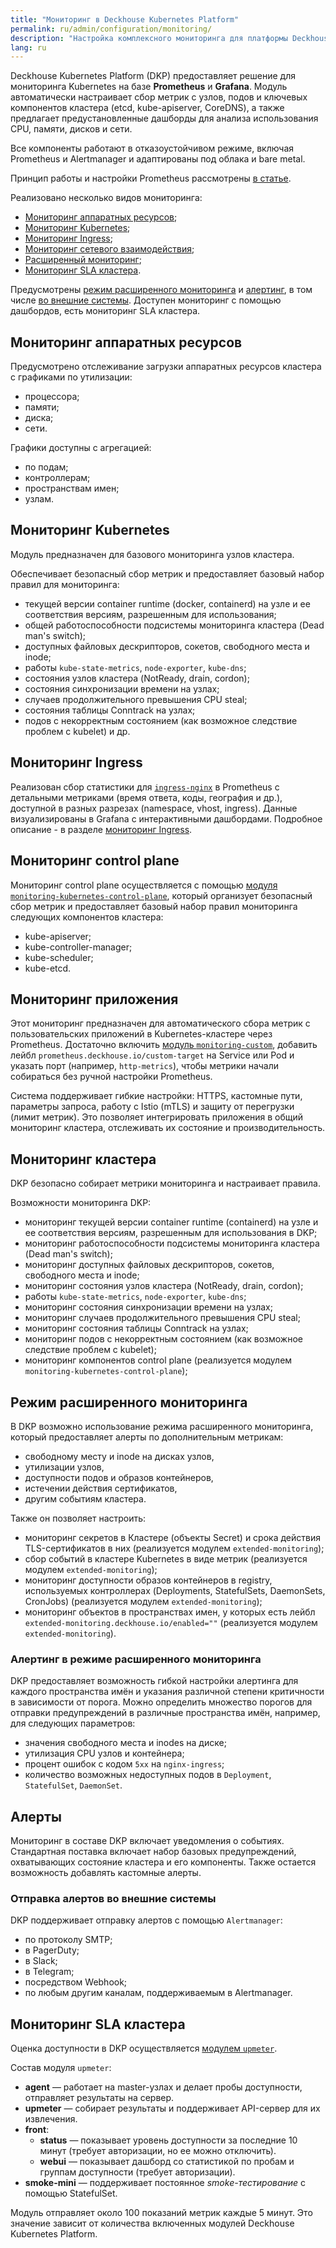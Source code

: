 ```yaml
---
title: "Мониторинг в Deckhouse Kubernetes Platform"
permalink: ru/admin/configuration/monitoring/
description: "Настройка комплексного мониторинга для платформы Deckhouse Kubernetes Platform с Prometheus и Grafana. Сбор метрик, алертинг, дашборды и мониторинг SLA для здоровья кластера."
lang: ru
---
```


Deckhouse Kubernetes Platform (DKP) предоставляет решение для мониторинга Kubernetes на базе **Prometheus** и **Grafana**.
Модуль автоматически настраивает сбор метрик с узлов, подов и ключевых компонентов кластера (etcd, kube-apiserver, CoreDNS), а также предлагает предустановленные дашборды для анализа использования CPU, памяти, дисков и сети.

Все компоненты работают в отказоустойчивом режиме, включая Prometheus и Alertmanager и адаптированы под облака и bare metal.

Принцип работы и настройки Prometheus рассмотрены [в статье](./prometheus.html).

Реализовано несколько видов мониторинга:

- [Мониторинг аппаратных ресурсов](#мониторинг-аппаратных-ресурсов);
- [Мониторинг Kubernetes](#мониторинг-kubernetes);
- [Мониторинг Ingress](#мониторинг-ingress);
- [Мониторинг сетевого взаимодействия](./configuring/network-and-pods.html);
- [Расширенный мониторинг](#режим-расширенного-мониторинга);
- [Мониторинг SLA кластера](#мониторинг-sla-кластера).

Предусмотрены [режим расширенного мониторинга](#режим-расширенного-мониторинга) и [алертинг](#алерты), в том числе [во внешние системы](#отправка-алертов-во-внешние-системы). Доступен мониторинг с помощью дашбордов, есть мониторинг SLA кластера.

## Мониторинг аппаратных ресурсов

Предусмотрено отслеживание загрузки аппаратных ресурсов кластера с графиками по утилизации:

- процессора;
- памяти;
- диска;
- сети.

Графики доступны с агрегацией:

- по подам;
- контроллерам;
- пространствам имен;
- узлам.

## Мониторинг Kubernetes

Модуль предназначен для базового мониторинга узлов кластера.

Обеспечивает безопасный сбор метрик и предоставляет базовый набор правил для мониторинга:
- текущей версии container runtime (docker, containerd) на узле и ее соответствия версиям, разрешенным для использования;
- общей работоспособности подсистемы мониторинга кластера (Dead man's switch);
- доступных файловых дескрипторов, сокетов, свободного места и inode;
- работы `kube-state-metrics`, `node-exporter`, `kube-dns`;
- состояния узлов кластера (NotReady, drain, cordon);
- состояния синхронизации времени на узлах;
- случаев продолжительного превышения CPU steal;
- состояния таблицы Conntrack на узлах;
- подов с некорректным состоянием (как возможное следствие проблем с kubelet) и др.

## Мониторинг Ingress

Реализован сбор статистики для [`ingress-nginx`](/modules/ingress-nginx/) в Prometheus с детальными метриками (время ответа, коды, география и др.), доступной в разных разрезах (namespace, vhost, ingress). Данные визуализированы в Grafana с интерактивными дашбордами.
Подробное описание - в разделе [мониторинг Ingress](../network/ingress/alb/nginx.html#мониторинг-и-статистика).

## Мониторинг control plane

Мониторинг control plane осуществляется с помощью [модуля `monitoring-kubernetes-control-plane`](/modules/monitoring-kubernetes-control-plane/), который организует безопасный сбор метрик и предоставляет базовый набор правил мониторинга следующих компонентов кластера:
* kube-apiserver;
* kube-controller-manager;
* kube-scheduler;
* kube-etcd.

## Мониторинг приложения

Этот мониторинг предназначен для автоматического сбора метрик с пользовательских приложений в Kubernetes-кластере через Prometheus. Достаточно включить [модуль `monitoring-custom`](/modules/monitoring-custom/), добавить лейбл `prometheus.deckhouse.io/custom-target` на Service или Pod и указать порт (например, `http-metrics`), чтобы метрики начали собираться без ручной настройки Prometheus.

Система поддерживает гибкие настройки: HTTPS, кастомные пути, параметры запроса, работу с Istio (mTLS) и защиту от перегрузки (лимит метрик).
Это позволяет интегрировать приложения в общий мониторинг кластера, отслеживать их состояние и производительность.

## Мониторинг кластера

DKP безопасно собирает метрики мониторинга и настраивает правила.

Возможности мониторинга DKP:
- мониторинг текущей версии container runtime (containerd) на узле и ее соответствия версиям, разрешенным для использования в DKP;
- мониторинг работоспособности подсистемы мониторинга кластера (Dead man's switch);
- мониторинг доступных файловых дескрипторов, сокетов, свободного места и inode;
- мониторинг состояния узлов кластера (NotReady, drain, cordon);
- работы `kube-state-metrics`, `node-exporter`, `kube-dns`;
- мониторинг состояния синхронизации времени на узлах;
- мониторинг случаев продолжительного превышения CPU steal;
- мониторинг состояния таблицы Conntrack на узлах;
- мониторинг подов с некорректным состоянием (как возможное следствие проблем с kubelet);
- мониторинг компонентов control plane (реализуется модулем `monitoring-kubernetes-control-plane`);

## Режим расширенного мониторинга

В DKP возможно использование режима расширенного мониторинга, который предоставляет алерты по дополнительным метрикам:

- свободному месту и inode на дисках узлов,
- утилизации узлов,
- доступности подов и образов контейнеров,
- истечении действия сертификатов,
- другим событиям кластера.

Также он позволяет настроить:

- мониторинг секретов в Кластере (объекты Secret) и срока действия TLS-сертификатов в них (реализуется модулем `extended-monitoring`);
- сбор событий в кластере Kubernetes в виде метрик (реализуется модулем `extended-monitoring`);
- мониторинг доступности образов контейнеров в registry, используемых контроллерах (Deployments, StatefulSets, DaemonSets, CronJobs) (реализуется модулем `extended-monitoring`);
- мониторинг объектов в пространствах имен, у которых есть лейбл `extended-monitoring.deckhouse.io/enabled=""` (реализуется модулем `extended-monitoring`).

### Алертинг в режиме расширенного мониторинга

DKP предоставляет возможность гибкой настройки алертинга для каждого пространства имён и указания различной степени критичности в зависимости от порога. Можно определить множество порогов для отправки предупреждений в различные пространства имён, например, для следующих параметров:

- значения свободного места и inodes на диске;
- утилизация CPU узлов и контейнера;
- процент ошибок с кодом `5xx` на `nginx-ingress`;
- количество возможных недоступных подов в `Deployment`, `StatefulSet`, `DaemonSet`.

## Алерты

Мониторинг в составе DKP включает уведомления о событиях. Стандартная поставка включает набор базовых предупреждений, охватывающих состояние кластера и его компоненты. Также остается возможность добавлять кастомные алерты.

### Отправка алертов во внешние системы

DKP поддерживает отправку алертов с помощью `Alertmanager`:

- по протоколу SMTP;
- в PagerDuty;
- в Slack;
- в Telegram;
- посредством Webhook;
- по любым другим каналам, поддерживаемым в Alertmanager.

## Мониторинг SLA кластера

Оценка доступности в DKP осуществляется [модулем `upmeter`](/modules/upmeter/).

Состав модуля `upmeter`:

- **agent** — работает на master-узлах и делает пробы доступности, отправляет результаты на сервер.
- **upmeter** — собирает результаты и поддерживает API-сервер для их извлечения.
- **front**:
  - **status** — показывает уровень доступности за последние 10 минут (требует авторизации, но ее можно отключить).
  - **webui** — показывает дашборд со статистикой по пробам и группам доступности (требует авторизации).
- **smoke-mini** — поддерживает постоянное *smoke-тестирование* с помощью StatefulSet.

Модуль отправляет около 100 показаний метрик каждые 5 минут. Это значение зависит от количества включенных модулей Deckhouse Kubernetes Platform.
